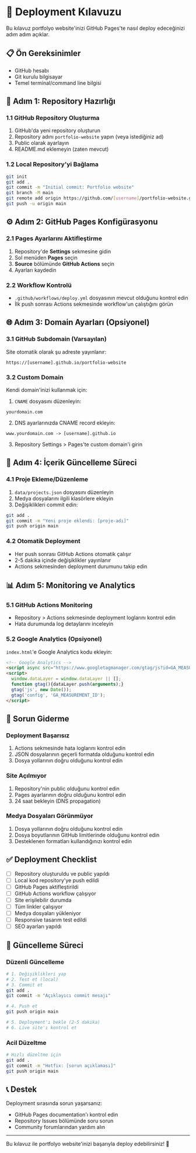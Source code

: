 # 🚀 Deployment Kılavuzu

Bu kılavuz portfolyo website'inizi GitHub Pages'te nasıl deploy edeceğinizi adım adım açıklar.

## 📋 Ön Gereksinimler

- GitHub hesabı
- Git kurulu bilgisayar
- Temel terminal/command line bilgisi

## 🔧 Adım 1: Repository Hazırlığı

### 1.1 GitHub Repository Oluşturma
1. GitHub'da yeni repository oluşturun
2. Repository adını `portfolio-website` yapın (veya istediğiniz ad)
3. Public olarak ayarlayın
4. README.md eklemeyin (zaten mevcut)

### 1.2 Local Repository'yi Bağlama
```bash
git init
git add .
git commit -m "Initial commit: Portfolio website"
git branch -M main
git remote add origin https://github.com/[username]/portfolio-website.git
git push -u origin main
```

## ⚙️ Adım 2: GitHub Pages Konfigürasyonu

### 2.1 Pages Ayarlarını Aktifleştirme
1. Repository'de **Settings** sekmesine gidin
2. Sol menüden **Pages** seçin
3. **Source** bölümünde **GitHub Actions** seçin
4. Ayarları kaydedin

### 2.2 Workflow Kontrolü
- `.github/workflows/deploy.yml` dosyasının mevcut olduğunu kontrol edin
- İlk push sonrası Actions sekmesinde workflow'un çalıştığını görün

## 🌐 Adım 3: Domain Ayarları (Opsiyonel)

### 3.1 GitHub Subdomain (Varsayılan)
Site otomatik olarak şu adreste yayınlanır:
```
https://[username].github.io/portfolio-website
```

### 3.2 Custom Domain
Kendi domain'inizi kullanmak için:

1. `CNAME` dosyasını düzenleyin:
```
yourdomain.com
```

2. DNS ayarlarınızda CNAME record ekleyin:
```
www.yourdomain.com -> [username].github.io
```

3. Repository Settings > Pages'te custom domain'i girin

## 🔄 Adım 4: İçerik Güncelleme Süreci

### 4.1 Proje Ekleme/Düzenleme
1. `data/projects.json` dosyasını düzenleyin
2. Medya dosyalarını ilgili klasörlere ekleyin
3. Değişiklikleri commit edin:

```bash
git add .
git commit -m "Yeni proje eklendi: [proje-adı]"
git push origin main
```

### 4.2 Otomatik Deployment
- Her push sonrası GitHub Actions otomatik çalışır
- 2-5 dakika içinde değişiklikler yayınlanır
- Actions sekmesinden deployment durumunu takip edin

## 📊 Adım 5: Monitoring ve Analytics

### 5.1 GitHub Actions Monitoring
- Repository > Actions sekmesinde deployment loglarını kontrol edin
- Hata durumunda log detaylarını inceleyin

### 5.2 Google Analytics (Opsiyonel)
`index.html`'e Google Analytics kodu ekleyin:

```html
<!-- Google Analytics -->
<script async src="https://www.googletagmanager.com/gtag/js?id=GA_MEASUREMENT_ID"></script>
<script>
  window.dataLayer = window.dataLayer || [];
  function gtag(){dataLayer.push(arguments);}
  gtag('js', new Date());
  gtag('config', 'GA_MEASUREMENT_ID');
</script>
```

## 🐛 Sorun Giderme

### Deployment Başarısız
1. Actions sekmesinde hata loglarını kontrol edin
2. JSON dosyalarının geçerli formatda olduğunu kontrol edin
3. Dosya yollarının doğru olduğunu kontrol edin

### Site Açılmıyor
1. Repository'nin public olduğunu kontrol edin
2. Pages ayarlarının doğru olduğunu kontrol edin
3. 24 saat bekleyin (DNS propagation)

### Medya Dosyaları Görünmüyor
1. Dosya yollarının doğru olduğunu kontrol edin
2. Dosya boyutlarının GitHub limitlerinde olduğunu kontrol edin
3. Desteklenen formatları kullandığınızı kontrol edin

## ✅ Deployment Checklist

- [ ] Repository oluşturuldu ve public yapıldı
- [ ] Local kod repository'ye push edildi
- [ ] GitHub Pages aktifleştirildi
- [ ] GitHub Actions workflow çalışıyor
- [ ] Site erişilebilir durumda
- [ ] Tüm linkler çalışıyor
- [ ] Medya dosyaları yükleniyor
- [ ] Responsive tasarım test edildi
- [ ] SEO ayarları yapıldı

## 🔄 Güncelleme Süreci

### Düzenli Güncelleme
```bash
# 1. Değişiklikleri yap
# 2. Test et (local)
# 3. Commit et
git add .
git commit -m "Açıklayıcı commit mesajı"

# 4. Push et
git push origin main

# 5. Deployment'ı bekle (2-5 dakika)
# 6. Live site'ı kontrol et
```

### Acil Düzeltme
```bash
# Hızlı düzeltme için
git add .
git commit -m "Hotfix: [sorun açıklaması]"
git push origin main
```

## 📞 Destek

Deployment sırasında sorun yaşarsanız:
- GitHub Pages documentation'ı kontrol edin
- Repository Issues bölümünde soru sorun
- Community forumlarından yardım alın

---
Bu kılavuz ile portfolyo website'inizi başarıyla deploy edebilirsiniz! 🎉